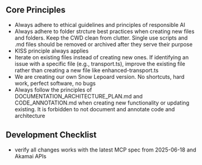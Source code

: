 ## Core Principles

- Always adhere to ethical guidelines and principles of responsible AI
- Always adhere to folder strcture best practices when creating new files and folders. Keep the CWD clean from clutter. Single use scripts and .md files should be removed or archived after they serve their purpose
- KISS principle always applies
- Iterate on existing files instead of creating new ones. If identifying an issue with a specific file (e.g., transport.ts), improve the existing file rather than creating a new file like enhanced-transport.ts
- We are creating our own Snow Lepoard version. No shortcuts, hard work, perfect software, no bugs
- Always follow the principles of DOCUMENTATION_ARCHITECTURE_PLAN.md and CODE_ANNOTATION.md when creating new functionality or updating existing. It is forbidden to not document and annotate code and architecture

## Development Checklist

- verify all changes works with the latest MCP spec from 2025-06-18 and Akamai APIs